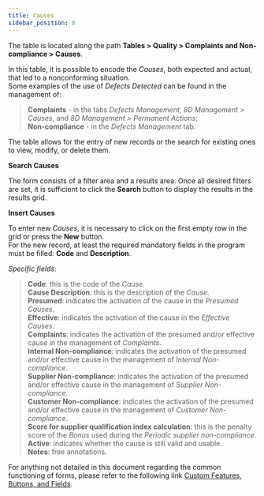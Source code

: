 ```yaml
---
title: Causes 
sidebar_position: 6
---
```


The table is located along the path **Tables > Quality > Complaints and Non-compliance > Causes**.

In this table, it is possible to encode the *Causes*, both expected and actual, that led to a nonconforming situation.   
Some examples of the use of *Defects Detected* can be found in the management of:
> **Complaints** - in the tabs *Defects Management*, *8D Management > Causes*, and *8D Management > Permanent Actions*;   
> **Non-compliance** - in the *Defects Management* tab.

The table allows for the entry of new records or the search for existing ones to view, modify, or delete them.

**Search Causes**

The form consists of a filter area and a results area. Once all desired filters are set, it is sufficient to click the **Search** button to display the results in the results grid.

**Insert Causes**

To enter new *Causes*, it is necessary to click on the first empty row in the grid or press the **New** button.   
For the new record, at least the required mandatory fields in the program must be filled: **Code** and **Description**.

*Specific fields*: 
   
> **Code**: this is the code of the *Cause*.   
> **Cause Description**: this is the description of the *Cause*.   
> **Presumed**: indicates the activation of the cause in the *Presumed Causes*.   
> **Effective**: indicates the activation of the cause in the *Effective Causes*.   
> **Complaints**: indicates the activation of the presumed and/or effective cause in the management of *Complaints*.   
> **Internal Non-compliance**: indicates the activation of the presumed and/or effective cause in the management of *Internal Non-compliance*.   
> **Supplier Non-compliance**: indicates the activation of the presumed and/or effective cause in the management of *Supplier Non-compliance*.   
> **Customer Non-compliance**: indicates the activation of the presumed and/or effective cause in the management of *Customer Non-compliance*.   
> **Score for supplier qualification index calculation**: this is the penalty score of the *Bonus* used during the *Periodic supplier non-compliance*.   
> **Active**: indicates whether the cause is still valid and usable.   
> **Notes**: free annotations.

For anything not detailed in this document regarding the common functioning of forms, please refer to the following link [Custom Features, Buttons, and Fields](/docs/guide/common).